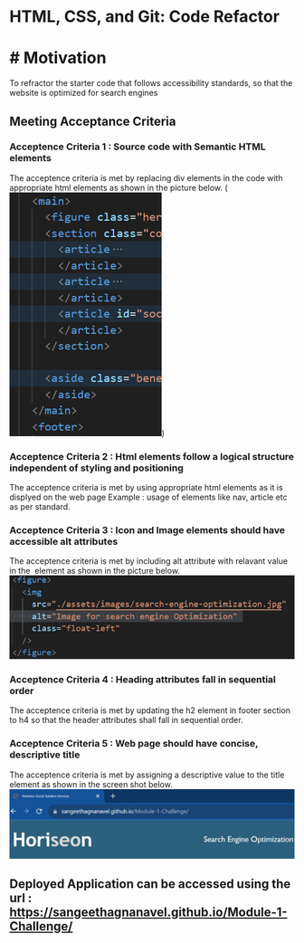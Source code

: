 # HTML, CSS, and Git: Code Refactor

# # Motivation

To refractor the starter code that follows accessibility standards, so that the website is optimized for search engines

## Meeting Acceptance Criteria

### Acceptence Criteria 1 : Source code with Semantic HTML elements

The acceptence criteria is met by replacing div elements in the code with appropriate html elements as shown in the picture below.
(![Semantic HTML elemts](image-3.png))

### Acceptence Criteria 2 : Html elements follow a logical structure independent of styling and positioning

The acceptence criteria is met by using appropriate html elements as it is displyed on the web page
Example : usage of elements like nav, article etc as per standard.

### Acceptence Criteria 3 : Icon and Image elements should have accessible alt attributes

The acceptence criteria is met by including alt attribute with relavant value in the <img> element as shown in the picture below.
![Alt attribute](image-4.png)

### Acceptence Criteria 4 : Heading attributes fall in sequential order

The acceptence criteria is met by updating the h2 element in footer section to h4 so that the header attributes shall fall in sequential order.

### Acceptence Criteria 5 : Web page should have concise, descriptive title

The acceptence criteria is met by assigning a descriptive value to the title element as shown in the screen shot below.
![title](image-2.png)

## Deployed Application can be accessed using the url : https://sangeethagnanavel.github.io/Module-1-Challenge/
